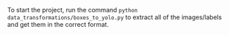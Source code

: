 To start the project, run the command `python data_transformations/boxes_to_yolo.py` to extract all of the images/labels and get them in the correct format. 